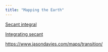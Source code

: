 ```yaml
---
title: "Mapping the Earth"
---
```


[Secant integral](https://liorsinai.github.io/mathematics/2020/08/27/secant-mercator.html)

[Integrating secant](https://awwalker.com/2018/10/02/integrating-secant/)

https://www.jasondavies.com/maps/transition/